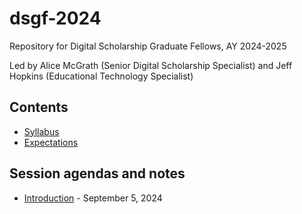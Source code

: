 # dsgf-2024

Repository for Digital Scholarship Graduate Fellows, AY 2024-2025

Led by Alice McGrath (Senior Digital Scholarship Specialist) and Jeff Hopkins (Educational Technology Specialist)

## Contents

- [Syllabus](syllabus.md)
- [Expectations](expectations.md)

## Session agendas and notes

- [Introduction](sessions/01-introduction.md) - September 5, 2024
